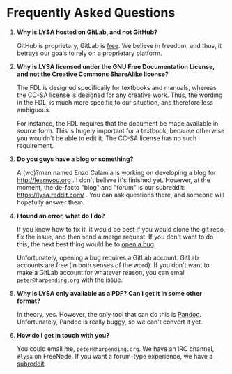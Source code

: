 # Frequently Asked Questions

1.  **Why is LYSA hosted on GitLab, and not GitHub?**

    GitHub is proprietary, GitLab is
    [free](https://gnu.org/philosophy/free-sw.html). We believe in freedom, and
    thus, it betrays our goals to rely on a proprietary platform.

2.  **Why is LYSA licensed under the GNU Free Documentation License, and not the
    Creative Commons ShareAlike license?**

    The FDL is designed specifically for textbooks and manuals, whereas the
    CC-SA license is designed for any creative work. Thus, the wording in the
    FDL, is much more specific to our situation, and therefore less
    ambiguous. 

    For instance, the FDL requires that the document be made available in source
    form. This is hugely important for a textbook, because otherwise you
    wouldn't be able to edit it. The CC-SA license has no such requirement.

3.  **Do you guys have a blog or something?**

    A (wo)?man named Enzo Calamia is working on developing a blog for
    http://learnyou.org . I don't believe it's finished yet. However, at the
    moment, the de-facto "blog" and "forum" is our subreddit:
    https://lysa.reddit.com/ . You can ask questions there, and someone will
    hopefully answer them.

4.  **I found an error, what do I do?**

    If you know how to fix it, it would be best if you would clone the git repo,
    fix the issue, and then send a merge request. If you don't want to do this,
    the next best thing would be to
    [open a bug](https://gitlab.com/lysa/lysa/issues/new).

    Unfortunately, opening a bug requires a GitLab account. GitLab accounts are
    free (in both senses of the word). If you don't want to make a GitLab
    account for whatever reason, you can email `peter@harpending.org` with the
    issue.

5.  **Why is LYSA only available as a PDF? Can I get it in some other format?**

    In theory, yes. However, the only tool that can do this is
    [Pandoc](http://johnmacfarlane.net/pandoc/). Unfortunately, Pandoc is really
    buggy, so we can't convert it yet.

6.  **How do I get in touch with you?**

    You could email me, `peter@harpending.org`. We have an IRC channel, `#lysa`
    on FreeNode. If you want a forum-type experience, we have a
    [subreddit](https://lysa.reddit.com/).


    
